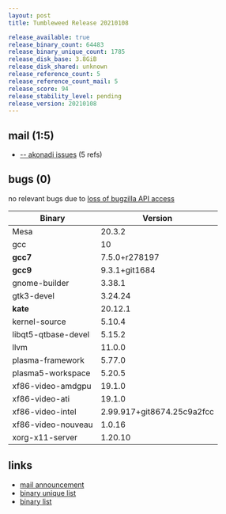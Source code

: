 ```yaml
---
layout: post
title: Tumbleweed Release 20210108

release_available: true
release_binary_count: 64483
release_binary_unique_count: 1785
release_disk_base: 3.8GiB
release_disk_shared: unknown
release_reference_count: 5
release_reference_count_mail: 5
release_score: 94
release_stability_level: pending
release_version: 20210108
---
```


## mail (1:5)

- [-- akonadi issues](https://github.com/boombatower/tumbleweed-review/issues/10) (5 refs)

## bugs (0)

<!--more-->

no relevant bugs due to [loss of bugzilla API access](https://bugzilla.opensuse.org/show_bug.cgi?id=1157722)

Binary | Version
--- | ---
Mesa | 20.3.2
gcc | 10
**gcc7** | 7.5.0+r278197
**gcc9** | 9.3.1+git1684
gnome-builder | 3.38.1
gtk3-devel | 3.24.24
**kate** | 20.12.1
kernel-source | 5.10.4
libqt5-qtbase-devel | 5.15.2
llvm | 11.0.0
plasma-framework | 5.77.0
plasma5-workspace | 5.20.5
xf86-video-amdgpu | 19.1.0
xf86-video-ati | 19.1.0
xf86-video-intel | 2.99.917+git8674.25c9a2fcc
xf86-video-nouveau | 1.0.16
xorg-x11-server | 1.20.10

## links

- [mail announcement](https://github.com/boombatower/tumbleweed-review/issues/10)
- [binary unique list](http://download.opensuse.org/history/20210108/rpm.unique.list)
- [binary list](http://download.opensuse.org/history/20210108/rpm.list)
